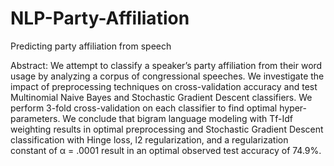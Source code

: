 # NLP-Party-Affiliation
Predicting party affiliation from speech

Abstract:
We attempt to classify a speaker’s party affiliation from their word usage by analyzing a corpus of congressional speeches. We investigate the impact of preprocessing techniques on cross-validation accuracy and test Multinomial Naive Bayes and Stochastic Gradient Descent classifiers. We perform 3-fold cross-validation on each classifier to find optimal hyper-parameters. We conclude that bigram language modeling with Tf-Idf weighting results in optimal preprocessing and Stochastic Gradient Descent classification with Hinge loss, l2 regularization, and a regularization constant of α = .0001 result in an optimal observed test accuracy of 74.9%.
